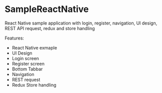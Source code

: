 # SampleReactNative
React Native sample application with login, register, navigation, UI design, REST API request, redux and store handling

Features:
- React Native exmaple
- UI Design
- Login screen
- Register screen
- Bottom Tabbar
- Navigation
- REST request
- Redux Store handling
